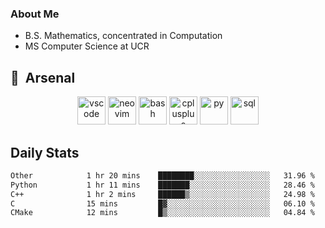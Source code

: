 ### About Me

- B.S. Mathematics, concentrated in Computation
- MS Computer Science at UCR

<h2> 🚀 &nbsp;Arsenal</h2>

<p align="center">

<img src="https://cdn.jsdelivr.net/gh/devicons/devicon/icons/vscode/vscode-original.svg" alt="vscode" width="45" height="45"/>
<img src="https://cdn.jsdelivr.net/gh/devicons/devicon@latest/icons/neovim/neovim-original.svg" alt="neovim" width = "45" height = "45"/>
  
<img src="https://cdn.jsdelivr.net/gh/devicons/devicon/icons/bash/bash-original.svg" alt="bash" width="45" height="45"/>
<img src="https://cdn.jsdelivr.net/gh/devicons/devicon@latest/icons/cplusplus/cplusplus-original.svg" alt="cplusplus" width = "45" height = "45"/>
<img src="https://cdn.jsdelivr.net/gh/devicons/devicon@latest/icons/python/python-plain.svg" alt="py" width = "45" height = "45" />

<img src="https://cdn.jsdelivr.net/gh/devicons/devicon@latest/icons/azuresqldatabase/azuresqldatabase-original.svg" alt="sql" width = "45" height = "45"/>
          
</p>

## Daily Stats

<!--START_SECTION:waka-->

```txt
Other            1 hr 20 mins    ████████░░░░░░░░░░░░░░░░░   31.96 %
Python           1 hr 11 mins    ███████░░░░░░░░░░░░░░░░░░   28.46 %
C++              1 hr 2 mins     ██████▒░░░░░░░░░░░░░░░░░░   24.98 %
C                15 mins         █▓░░░░░░░░░░░░░░░░░░░░░░░   06.10 %
CMake            12 mins         █▒░░░░░░░░░░░░░░░░░░░░░░░   04.84 %
```

<!--END_SECTION:waka-->
